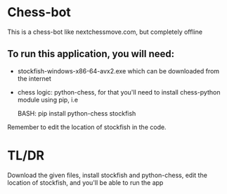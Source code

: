 # Chess-bot
This is a chess-bot like nextchessmove.com, but completely offline 

## To run this application, you will need: 
- stockfish-windows-x86-64-avx2.exe which can be downloaded from the internet
- chess logic: python-chess, for that you'll need to install chess-python module using pip, i.e
  
  BASH: 
  pip install python-chess stockfish

Remember to edit the location of stockfish in the code.

# TL/DR
Download the given files, install stockfish and python-chess, edit the location of stockfish, and you'll be able to run the app
